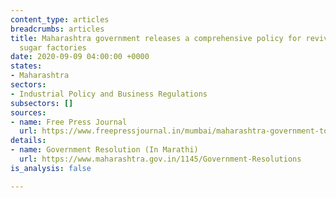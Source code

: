 ```yaml
---
content_type: articles
breadcrumbs: articles
title: Maharashtra government releases a comprehensive policy for reviving ailing
  sugar factories
date: 2020-09-09 04:00:00 +0000
states:
- Maharashtra
sectors:
- Industrial Policy and Business Regulations
subsectors: []
sources:
- name: Free Press Journal
  url: https://www.freepressjournal.in/mumbai/maharashtra-government-to-revive-sick-sugar-factories
details:
- name: Government Resolution (In Marathi)
  url: https://www.maharashtra.gov.in/1145/Government-Resolutions
is_analysis: false

---
```

